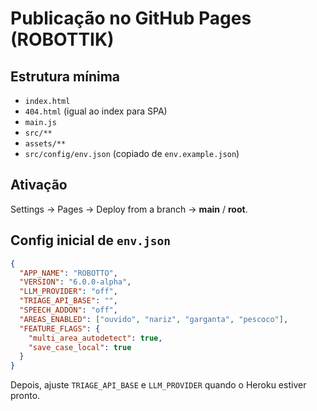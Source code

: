 # Publicação no GitHub Pages (ROBOTTIK)

## Estrutura mínima

- `index.html`
- `404.html` (igual ao index para SPA)
- `main.js`
- `src/**`
- `assets/**`
- `src/config/env.json` (copiado de `env.example.json`)

## Ativação

Settings → Pages → Deploy from a branch → **main** / **root**.

## Config inicial de `env.json`

```json
{
  "APP_NAME": "ROBOTTO",
  "VERSION": "6.0.0-alpha",
  "LLM_PROVIDER": "off",
  "TRIAGE_API_BASE": "",
  "SPEECH_ADDON": "off",
  "AREAS_ENABLED": ["ouvido", "nariz", "garganta", "pescoco"],
  "FEATURE_FLAGS": {
    "multi_area_autodetect": true,
    "save_case_local": true
  }
}
```

Depois, ajuste `TRIAGE_API_BASE` e `LLM_PROVIDER` quando o Heroku estiver pronto.

